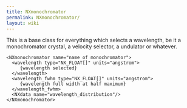 ```yaml
---
title: NXmonochromator
permalink: NXmonochromator/
layout: wiki
---
```


This is a base class for everything which selects a wavelength, be it a
monochromator crystal, a velocity selector, a undulator or whatever.

    <NXmonochromator name="name of monochromator">
      <wavelength type="NX_FLOAT[]" units="angstrom">
         {wavelength selected}
      </wavelength> 
      <wavelength_fwhm type="NX_FLOAT[]" units="angstrom">
         {wavelength full width at half maximum}
      </wavelength_fwhm> 
      <NXdata name="wavelength_distribution"/> 
    </NXmonochromator>
